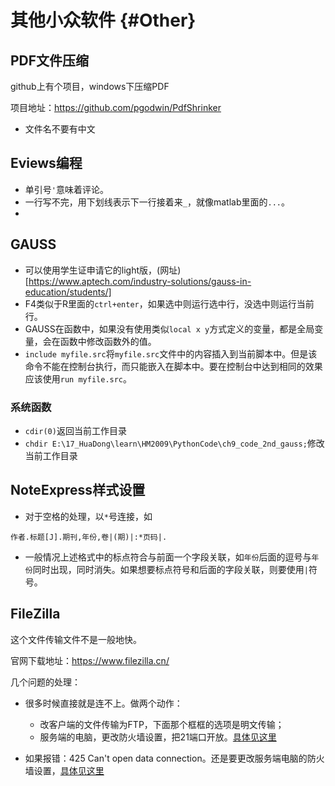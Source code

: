 
# 其他小众软件 {#Other}

## PDF文件压缩

github上有个项目，windows下压缩PDF

项目地址：https://github.com/pgodwin/PdfShrinker

- 文件名不要有中文

## Eviews编程
- 单引号`'`意味着评论。
- 一行写不完，用下划线表示下一行接着来`_`，就像matlab里面的`...`。
- 

## GAUSS

- 可以使用学生证申请它的light版，(网址)[https://www.aptech.com/industry-solutions/gauss-in-education/students/]
- F4类似于R里面的`ctrl+enter`，如果选中则运行选中行，没选中则运行当前行。
- GAUSS在函数中，如果没有使用类似`local x y`方式定义的变量，都是全局变量，会在函数中修改函数外的值。
- `include myfile.src`将`myfile.src`文件中的内容插入到当前脚本中。但是该命令不能在控制台执行，而只能嵌入在脚本中。要在控制台中达到相同的效果应该使用`run myfile.src`。

### 系统函数

- `cdir(0)`返回当前工作目录
- `chdir E:\17_HuaDong\learn\HM2009\PythonCode\ch9_code_2nd_gauss;`修改当前工作目录


## NoteExpress样式设置
- 对于空格的处理，以`*`号连接，如
```
作者.标题[J].期刊,年份,卷|(期)|:*页码|.
```
- 一般情况上述格式中的标点符合与前面一个字段关联，如`年份`后面的逗号与`年份`同时出现，同时消失。如果想要标点符号和后面的字段关联，则要使用`|`符号。

## FileZilla
这个文件传输文件不是一般地快。

官网下载地址：https://www.filezilla.cn/

几个问题的处理：

- 很多时候直接就是连不上。做两个动作：
  - 改客户端的文件传输为FTP，下面那个框框的选项是明文传输；
  - 服务端的电脑，更改防火墙设置，把21端口开放。[具体见这里](https://blog.csdn.net/InnovationAD/article/details/84944238?utm_medium=distribute.pc_relevant.none-task-blog-BlogCommendFromMachineLearnPai2-1.control&dist_request_id=1db1882b-159d-4705-865f-78d855fe1f50&depth_1-utm_source=distribute.pc_relevant.none-task-blog-BlogCommendFromMachineLearnPai2-1.control)

- 如果报错：425 Can't open data connection。还是要更改服务端电脑的防火墙设置，[具体见这里](https://blog.csdn.net/weixin_44284051/article/details/106277683)
